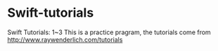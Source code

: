 # Swift-tutorials
Swift Tutorials: 1~3
This is a practice pragram, the tutorials come from http://www.raywenderlich.com/tutorials
